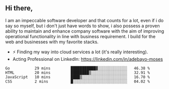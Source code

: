 ## Hi there,

I am an impeccable software developer and that counts for a lot, even if i do say so myself, but i don't just have words to show, i also possess a proven ability to maintain and enhance company software with the aim of improving operational functionality in line with business requirement. I build for the web and businesses with my favorite stacks.
- ⚡ Finding my way into cloud services a lot (it's really interesting).
- Acting Professional on LinkedIn: https://linkedin.com/in/adebayo-moses

<!--START_SECTION:waka-->

```text
Go           29 mins         ███████████▓░░░░░░░░░░░░░   46.38 %
HTML         20 mins         ████████▒░░░░░░░░░░░░░░░░   32.91 %
JavaScript   10 mins         ████▒░░░░░░░░░░░░░░░░░░░░   16.70 %
CSS          2 mins          █░░░░░░░░░░░░░░░░░░░░░░░░   04.02 %
```

<!--END_SECTION:waka-->
